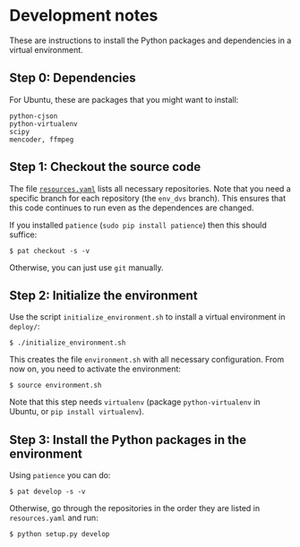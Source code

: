 Development notes
=================

These are instructions to install the Python packages and dependencies
in a virtual environment.

## Step 0: Dependencies

For Ubuntu, these are packages that you might want to install:

    python-cjson
    python-virtualenv
    scipy
    mencoder, ffmpeg


## Step 1: Checkout the source code

The file [``resources.yaml``](resources.yaml) lists all necessary repositories. 
Note that you need a specific branch for each repository
(the ``env_dvs`` branch). This ensures that this code continues
to run even as the dependences are changed.

If you installed ``patience`` (``sudo pip install patience``) then this should suffice:
    
    $ pat checkout -s -v
    
Otherwise, you can just use ``git`` manually.

## Step 2: Initialize the environment

Use the script ``initialize_environment.sh`` to install a virtual environment in ``deploy/``:

    $ ./initialize_environment.sh
    
This creates the file ``environment.sh`` with all necessary configuration. From now on, you need to activate the environment:

    $ source environment.sh

Note that this step needs ``virtualenv`` (package ``python-virtualenv`` in Ubuntu, or ``pip install virtualenv``).

## Step 3: Install the Python packages in the environment

Using ``patience`` you can do:

    $ pat develop -s -v
   
Otherwise, go through the repositories in the order they are listed in ``resources.yaml`` 
and run:

    $ python setup.py develop
